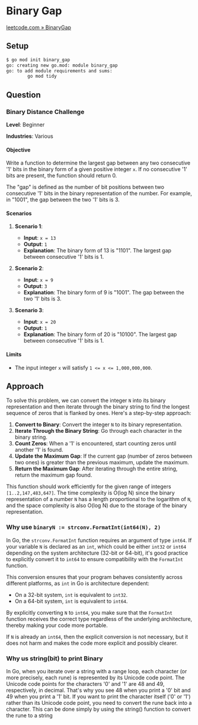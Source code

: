 # Binary Gap

[leetcode.com » BinaryGap](https://leetcode.com/problems/binary-gap/)

## Setup

```bash
$ go mod init binary_gap       
go: creating new go.mod: module binary_gap
go: to add module requirements and sums:
        go mod tidy


```

## Question

### Binary Distance Challenge

**Level**: Beginner

**Industries**: Various

#### Objective

Write a function to determine the largest gap between any two consecutive '1' bits in the binary form of a given positive integer `x`. If no consecutive '1' bits are present, the function should return 0.

The "gap" is defined as the number of bit positions between two consecutive '1' bits in the binary representation of the number. For example, in "1001", the gap between the two '1' bits is 3.

#### Scenarios

1. **Scenario 1**:
   - **Input**: `x = 13`
   - **Output**: `1`
   - **Explanation**: The binary form of 13 is "1101". The largest gap between consecutive '1' bits is 1.

2. **Scenario 2**:
   - **Input**: `x = 9`
   - **Output**: `3`
   - **Explanation**: The binary form of 9 is "1001". The gap between the two '1' bits is 3.

3. **Scenario 3**:
   - **Input**: `x = 20`
   - **Output**: `1`
   - **Explanation**: The binary form of 20 is "10100". The largest gap between consecutive '1' bits is 1.

#### Limits

- The input integer `x` will satisfy `1 <= x <= 1,000,000,000`.

## Approach

To solve this problem, we can convert the integer `N` into its binary representation and then iterate through the binary string to find the longest sequence of zeros that is flanked by ones. Here's a step-by-step approach:

1. **Convert to Binary**: Convert the integer `N` to its binary representation.
2. **Iterate Through the Binary String**: Go through each character in the binary string.
3. **Count Zeros**: When a '1' is encountered, start counting zeros until another '1' is found.
4. **Update the Maximum Gap**: If the current gap (number of zeros between two ones) is greater than the previous maximum, update the maximum.
5. **Return the Maximum Gap**: After iterating through the entire string, return the maximum gap found.

This function should work efficiently for the given range of integers `[1..2,147,483,647]`. The time complexity is O(log N) since the binary representation of a number `N` has a length proportional to the logarithm of `N`, and the space complexity is also O(log N) due to the storage of the binary representation.

### Why use `binaryN := strconv.FormatInt(int64(N), 2)`

In Go, the `strconv.FormatInt` function requires an argument of type `int64`. If your variable `N` is declared as an `int`, which could be either `int32` or `int64` depending on the system architecture (32-bit or 64-bit), it's good practice to explicitly convert it to `int64` to ensure compatibility with the `FormatInt` function.

This conversion ensures that your program behaves consistently across different platforms, as `int` in Go is architecture dependent:

- On a 32-bit system, `int` is equivalent to `int32`.
- On a 64-bit system, `int` is equivalent to `int64`.

By explicitly converting `N` to `int64`, you make sure that the `FormatInt` function receives the correct type regardless of the underlying architecture, thereby making your code more portable. 

If `N` is already an `int64`, then the explicit conversion is not necessary, but it does not harm and makes the code more explicit and possibly clearer.

### Why us string(bit) to print Binary

In Go, when you iterate over a string with a range loop, each character (or more precisely, each rune) is represented by its Unicode code point. The Unicode code points for the characters '0' and '1' are 48 and 49, respectively, in decimal. That's why you see 48 when you print a '0' bit and 49 when you print a '1' bit. 
If you want to print the character itself ('0' or '1') rather than its Unicode code point, you need to convert the rune back into a character. This can be done simply by using the string() function to convert the rune to a string

